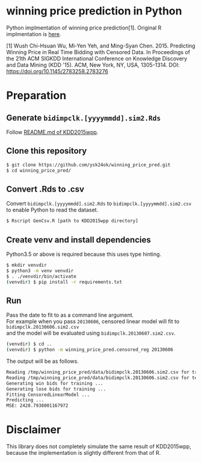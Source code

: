 winning price prediction in Python
===

Python implmentation of winning price prediction[1].
Original R implmentation is [here](https://github.com/wush978/KDD2015wpp).

[1] Wush Chi-Hsuan Wu, Mi-Yen Yeh, and Ming-Syan Chen. 2015. Predicting Winning Price in Real Time Bidding with Censored Data. In Proceedings of the 21th ACM SIGKDD International Conference on Knowledge Discovery and Data Mining (KDD '15). ACM, New York, NY, USA, 1305-1314. DOI: https://doi.org/10.1145/2783258.2783276

# Preparation

## Generate `bidimpclk.[yyyymmdd].sim2.Rds`

Follow [README.md of KDD2015wpp](https://github.com/wush978/KDD2015wpp/blob/master/README.md).

## Clone this repository

```sh
$ git clone https://github.com/ysk24ok/winning_price_pred.git
$ cd winning_price_pred/
```

## Convert .Rds to .csv

Convert `bidimpclk.[yyyymmdd].sim2.Rds` to `bidimpclk.[yyyymmdd].sim2.csv` to enable Python to read the dataset.

```sh
$ Rscript GenCsv.R [path to KDD2015wpp directory]
```

## Create venv and install dependencies

Python3.5 or above is required because this uses type hinting.

```sh
$ mkdir venvdir
$ python3 -m venv venvdir
$ . ./venvdir/bin/activate
(venvdir) $ pip install -r requirements.txt
```

## Run

Pass the date to fit to as a command line argument.  
For example when you pass `20130606`,
censored linear model will fit to `bidimpclk.20130606.sim2.csv`  
and the model will be evaluated using `bidimpclk.20130607.sim2.csv`.

```sh
(venvdir) $ cd ..
(venvdir) $ python -m winning_price_pred.censored_reg 20130606
```

The output will be as follows.

```sh
Reading /tmp/winning_price_pred/data/bidimpclk.20130606.sim2.csv for training ...
Reading /tmp/winning_price_pred/data/bidimpclk.20130606.sim2.csv for test ...
Generating win bids for training ...
Generating lose bids for training ...
Fitting CensoredLinearModel ...
Predicting ...
MSE: 2428.7938001167972
```

# Disclaimer

This library does not completely simulate the same result of KDD2015wpp,  
because the implementation is slightly different from that of R.
